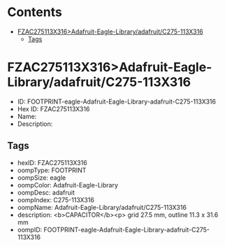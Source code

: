 



Contents
========

* [FZAC275113X316>Adafruit-Eagle-Library/adafruit/C275-113X316](#fzac275113x316adafruit-eagle-libraryadafruitc275-113x316)
	* [Tags](#tags)

# FZAC275113X316>Adafruit-Eagle-Library/adafruit/C275-113X316

- ID: FOOTPRINT-eagle-Adafruit-Eagle-Library-adafruit-C275-113X316
- Hex ID: FZAC275113X316
- Name: 
- Description: 

## Tags

- hexID: FZAC275113X316
- oompType: FOOTPRINT
- oompSize: eagle
- oompColor: Adafruit-Eagle-Library
- oompDesc: adafruit
- oompIndex: C275-113X316
- oompName: Adafruit-Eagle-Library/adafruit/C275-113X316
- description: &lt;b&gt;CAPACITOR&lt;/b&gt;&lt;p&gt;
grid 27.5 mm, outline 11.3 x 31.6 mm
- oompID: FOOTPRINT-eagle-Adafruit-Eagle-Library-adafruit-C275-113X316
